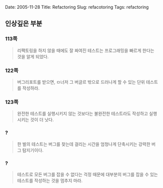 Date: 2005-11-28
Title: Refactoring
Slug: refacotoring
Tags: refactoring

## 인상깊은 부분


### 113쪽
> 리팩토링을 하지 않을 때에도 잘 짜여진 테스트는 프로그래밍을 빠르게 한다는 것을 알게 되었다.

### 122쪽
> 버그리포트를 받으면, ㅁ너저 그 버글르 밖으로 드러나게 할 수 있는 단위 테스트를 작성하라.

### 123쪽
> 완전한 테스트를 실행시키지 않는 것보다는 불완전한 테스트라도 작성하고 실행시키는 것이 더 낫다.

### ?
> 한 벌의 테스트는 버그를 찾는데 걸리는 시간을 엄청나게 단축시키는 강력한 버그 탐지기이다.

### ?
> 테스트로 모든 버그를 잡을 수 없다는 걱정 때문에 대부분의 버그를 잡을 수 있는 테스트를 작성하는 것을 멈추지 마라.


